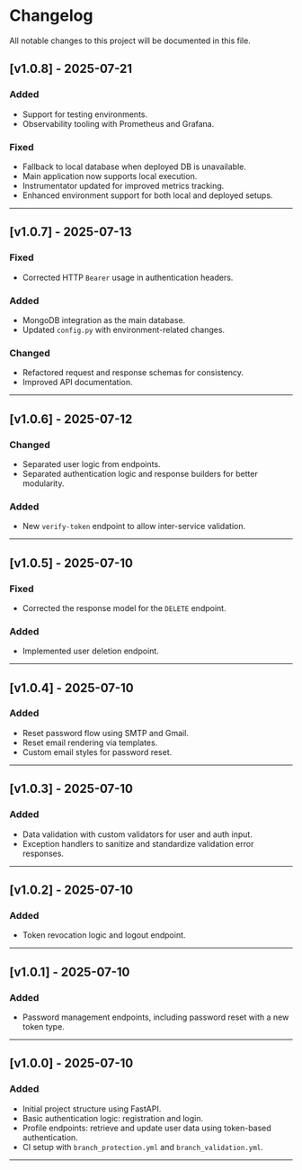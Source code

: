 # Changelog

All notable changes to this project will be documented in this file.


## [v1.0.8] - 2025-07-21
### Added
- Support for testing environments.
- Observability tooling with Prometheus and Grafana.

### Fixed
- Fallback to local database when deployed DB is unavailable.
- Main application now supports local execution.
- Instrumentator updated for improved metrics tracking.
- Enhanced environment support for both local and deployed setups.

---

## [v1.0.7] - 2025-07-13
### Fixed
- Corrected HTTP `Bearer` usage in authentication headers.

### Added
- MongoDB integration as the main database.
- Updated `config.py` with environment-related changes.

### Changed
- Refactored request and response schemas for consistency.
- Improved API documentation.

---

## [v1.0.6] - 2025-07-12
### Changed
- Separated user logic from endpoints.
- Separated authentication logic and response builders for better modularity.

### Added
- New `verify-token` endpoint to allow inter-service validation.

---

## [v1.0.5] - 2025-07-10
### Fixed
- Corrected the response model for the `DELETE` endpoint.

### Added
- Implemented user deletion endpoint.

---

## [v1.0.4] - 2025-07-10
### Added
- Reset password flow using SMTP and Gmail.
- Reset email rendering via templates.
- Custom email styles for password reset.

---

## [v1.0.3] - 2025-07-10
### Added
- Data validation with custom validators for user and auth input.
- Exception handlers to sanitize and standardize validation error responses.

---

## [v1.0.2] - 2025-07-10
### Added
- Token revocation logic and logout endpoint.

---

## [v1.0.1] - 2025-07-10
### Added
- Password management endpoints, including password reset with a new token type.

---

## [v1.0.0] - 2025-07-10
### Added
- Initial project structure using FastAPI.
- Basic authentication logic: registration and login.
- Profile endpoints: retrieve and update user data using token-based authentication.
- CI setup with `branch_protection.yml` and `branch_validation.yml`.

---